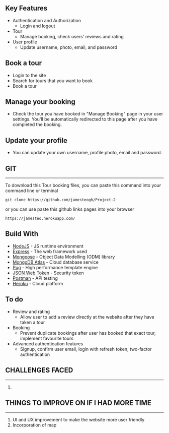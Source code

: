 ## Key Features
* Authentication and Authorization
  - Login and logout
* Tour
  - Manage booking, check users' reviews and rating
* User profile
  - Update username, photo, email, and password
## Book a tour
* Login to the site
* Search for tours that you want to book
* Book a tour
## Manage your booking

* Check the tour you have booked in "Manage Booking" page in your user settings. You'll be automatically redirected to this
  page after you have completed the booking.

## Update your profile
* You can update your own username, profile photo, email and password.
## GIT 
--------------------

To download this Tour booking files, you can paste this command into your command line or terminal

	git clone https://github.com/jamesteogh/Project-2

or you can use paste this github links pages into your browser

	https://jamesteo.herokuapp.com/

## Build With

* [NodeJS](https://nodejs.org/en/) - JS runtime environment
* [Express](http://expressjs.com/) - The web framework used
* [Mongoose](https://mongoosejs.com/) - Object Data Modelling (ODM) library
* [MongoDB Atlas](https://www.mongodb.com/cloud/atlas) - Cloud database service
* [Pug](https://pugjs.org/api/getting-started.html) - High performance template engine
* [JSON Web Token](https://jwt.io/) - Security token
* [Postman](https://www.getpostman.com/) - API testing
* [Heroku](https://www.heroku.com/) - Cloud platform

## To do

* Review and rating
  - Allow user to add a review directly at the website after they have taken a tour
* Booking
  - Prevent duplicate bookings after user has booked that exact tour, implement favourite tours
* Advanced authentication features
  - Signup, confirm user email, login with refresh token, two-factor authentication
  
## CHALLENGES FACED
------------------

1. 

## THINGS TO IMPROVE ON IF I HAD MORE TIME
----------------------

1. UI and UX improvement to make the website more user friendly
2. Incorporation of map
